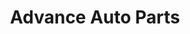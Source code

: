 ---
title: "Advance Auto Parts"
url: /orlando/advance-auto-parts-east-colonial-drive/
shop: Autoteile
---